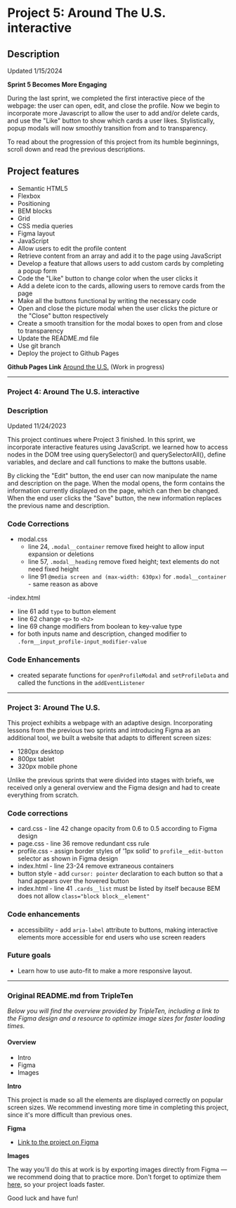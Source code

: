 # Project 5: Around The U.S. interactive

## Description

Updated 1/15/2024

**Sprint 5 Becomes More Engaging**

During the last sprint, we completed the first interactive piece of the webpage: the user can open, edit, and close the profile. Now we begin to incorporate more Javascript to allow the user to add and/or delete cards, and use the "Like" button to show which cards a user likes. Stylistically, popup modals will now smoothly transition from and to transparency.

To read about the progression of this project from its humble beginnings, scroll down and read the previous descriptions.

## Project features

- Semantic HTML5
- Flexbox
- Positioning
- BEM blocks
- Grid
- CSS media queries
- Figma layout
- JavaScript
- Allow users to edit the profile content
- Retrieve content from an array and add it to the page using JavaScript
- Develop a feature that allows users to add custom cards by completing a popup form
- Code the "Like" button to change color when the user clicks it
- Add a delete icon to the cards, allowing users to remove cards from the page
- Make all the buttons functional by writing the necessary code
- Open and close the picture modal when the user clicks the picture or the "Close" button respectively
- Create a smooth transition for the modal boxes to open from and close to transparency
- Update the README.md file
- Use git branch
- Deploy the project to Github Pages

**Github Pages Link** [Around the U.S.](https://jstitch626.github.io/se_project_aroundtheus/) (Work in progress)

---

### Project 4: Around The U.S. interactive

### Description

Updated 11/24/2023

This project continues where Project 3 finished. In this sprint, we incorporate interactive features using JavaScript. we learned how to access nodes in the DOM tree using querySelector() and querySelectorAll(), define variables, and declare and call functions to make the buttons usable.

By clicking the "Edit" button, the end user can now manipulate the name and description on the page. When the modal opens, the form contains the information currently displayed on the page, which can then be changed. When the end user clicks the "Save" button, the new information replaces the previous name and description.

### Code Corrections

- modal.css
  - line 24, `.modal__container` remove fixed height to allow input expansion or deletions
  - line 57, `.modal__heading` remove fixed height; text elements do not need fixed height
  - line 91 `@media screen and (max-width: 630px)` for `.modal__container` - same reason as above

-index.html

- line 61 add `type` to button element
- line 62 change `<p>` to `<h2>`
- line 69 change modifiers from boolean to key-value type
- for both inputs name and description, changed modifier to `.form__input_profile-input_modifier-value`

### Code Enhancements

- created separate functions for `openProfileModal` and `setProfileData` and called the functions in the `addEventListener`

---

### Project 3: Around The U.S.

This project exhibits a webpage with an adaptive design. Incorporating lessons from the previous two sprints and introducing Figma as an additional tool, we built a website that adapts to different screen sizes:

- 1280px desktop
- 800px tablet
- 320px mobile phone

Unlike the previous sprints that were divided into stages with briefs, we received only a general overview and the Figma design and had to create everything from scratch.

### Code corrections

- card.css - line 42 change opacity from 0.6 to 0.5 according to Figma design
- page.css - line 36 remove redundant css rule
- profile.css - assign border styles of '1px solid' to `profile__edit-button` selector as shown in Figma design
- index.html - line 23-24 remove extraneous containers
- button style - add `cursor: pointer` declaration to each button so that a hand appears over the hovered button
- index.html - line 41 `.cards__list` must be listed by itself because BEM does not allow `class="block block__element"`

### Code enhancements

- accessibility - add `aria-label` attribute to buttons, making interactive elements more accessible for end users who use screen readers

### Future goals

- Learn how to use auto-fit to make a more responsive layout.

---

### Original README.md from TripleTen

_Below you will find the overview provided by TripleTen, including a link to the Figma design and a resource to optimize image sizes for faster loading times._

#### Overview

- Intro
- Figma
- Images

**Intro**

This project is made so all the elements are displayed correctly on popular screen sizes. We recommend investing more time in completing this project, since it's more difficult than previous ones.

**Figma**

- [Link to the project on Figma](https://www.figma.com/file/ii4xxsJ0ghevUOcssTlHZv/Sprint-3%3A-Around-the-US?node-id=0%3A1)

**Images**

The way you'll do this at work is by exporting images directly from Figma — we recommend doing that to practice more. Don't forget to optimize them [here](https://tinypng.com/), so your project loads faster.

Good luck and have fun!
